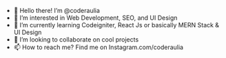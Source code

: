 - 👋 Hello there! I’m @coderaulia
- 👀 I’m interested in Web Development, SEO, and UI Design
- 🌱 I’m currently learning Codeigniter, React Js or basically MERN Stack & UI Design
- 💞️ I’m looking to collaborate on cool projects
- 📫 How to reach me? Find me on Instagram.com/coderaulia

<!---
coderaulia/coderaulia is a ✨ special ✨ repository because its `README.md` (this file) appears on your GitHub profile.
You can click the Preview link to take a look at your changes.
--->

